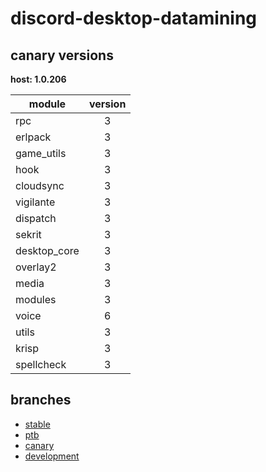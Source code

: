 # discord-desktop-datamining

## canary versions

**host: 1.0.206**

| module | version |
| ------ | :-----: |
| rpc | 3 |
| erlpack | 3 |
| game_utils | 3 |
| hook | 3 |
| cloudsync | 3 |
| vigilante | 3 |
| dispatch | 3 |
| sekrit | 3 |
| desktop_core | 3 |
| overlay2 | 3 |
| media | 3 |
| modules | 3 |
| voice | 6 |
| utils | 3 |
| krisp | 3 |
| spellcheck | 3 |

## branches

- [stable](https://github.com/OpenAsar/discord-desktop-datamining/tree/stable)
- [ptb](https://github.com/OpenAsar/discord-desktop-datamining/tree/ptb)
- [canary](https://github.com/OpenAsar/discord-desktop-datamining/tree/canary)
- [development](https://github.com/OpenAsar/discord-desktop-datamining/tree/development)
